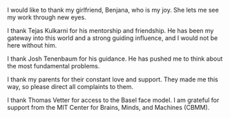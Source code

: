 
I would like to thank my girlfriend, Benjana, who is my joy. She lets me see my work through new eyes.


I thank Tejas Kulkarni for his mentorship and friendship. He has been my gateway into this world and a strong guiding influence, and I would not be here without him.


I thank Josh Tenenbaum for his guidance. He has pushed me to think about the most fundamental problems.


I thank my parents for their constant love and support. They made me this way, so please direct all complaints to them.


I thank Thomas Vetter for access to the Basel face model. I am grateful for support from the MIT Center for Brains, Minds, and Machines (CBMM).
